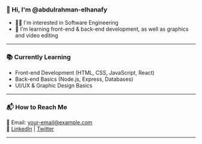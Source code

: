 ### 👋 Hi, I'm @abdulrahman-elhanafy  
- 👨‍💻 I'm interested in Software Engineering  
- 🌱 I'm learning front-end & back-end development, as well as graphics and video editing  

---

### 📚 Currently Learning  
- Front-end Development (HTML, CSS, JavaScript, React)  
- Back-end Basics (Node.js, Express, Databases)  
- UI/UX & Graphic Design Basics  

---

### 📬 How to Reach Me  
📧 Email: your-email@example.com  
🔗 [LinkedIn](https://www.linkedin.com/in/abdulrahman-hanafy-276a4a351/) | [Twitter](https://x.com/Eng_abdoel7nfy)  

---



<!---
abdulrahman-elhanafy/abdulrahman-elhanafy is a ✨ special ✨ repository because its `README.md` (this file) appears on your GitHub profile.
You can click the Preview link to take a look at your changes.
--->
